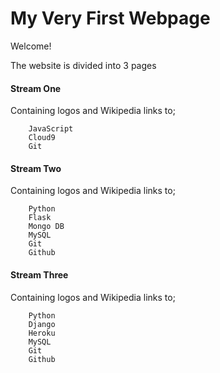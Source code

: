 # My Very First Webpage

Welcome!

The website is divided into 3 pages

#### Stream One

Containing logos and Wikipedia links to;

        JavaScript
        Cloud9
        Git
        
 #### Stream Two

Containing logos and Wikipedia links to;

        Python
        Flask
        Mongo DB
        MySQL
        Git
        Github
        
 #### Stream Three

Containing logos and Wikipedia links to;

        Python
        Django
        Heroku
        MySQL
        Git
        Github       



